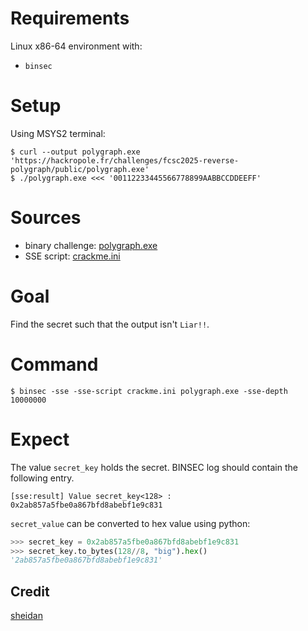 # Requirements

Linux x86-64 environment with:
- `binsec`

# Setup
Using MSYS2 terminal:

```
$ curl --output polygraph.exe 'https://hackropole.fr/challenges/fcsc2025-reverse-polygraph/public/polygraph.exe'
$ ./polygraph.exe <<< '00112233445566778899AABBCCDDEEFF'
```

# Sources

- binary challenge:     [polygraph.exe](https://hackropole.fr/fr/challenges/reverse/fcsc2025-reverse-polygraph/)
- SSE script:           [crackme.ini](./crackme.ini)

# Goal

Find the secret such that the output isn't `Liar!!`.

# Command

```console
$ binsec -sse -sse-script crackme.ini polygraph.exe -sse-depth 10000000
```

# Expect

The value `secret_key` holds the secret.
BINSEC log should contain the following entry.

```console
[sse:result] Value secret_key<128> : 0x2ab857a5fbe0a867bfd8abebf1e9c831
```

`secret_value` can be converted to hex value using python:

```py
>>> secret_key = 0x2ab857a5fbe0a867bfd8abebf1e9c831
>>> secret_key.to_bytes(128//8, "big").hex()
'2ab857a5fbe0a867bfd8abebf1e9c831'
```

## Credit

[sheidan](https://github.com/Sh3idan)
